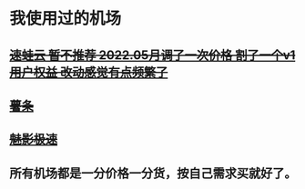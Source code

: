 # 我使用过的机场

## ~~[速蛙云 暂不推荐 2022.05月调了一次价格 割了一个v1用户权益 改动感觉有点频繁了](https://i.sw12.icu/hVl4)~~
## ~~[薯条](https://sgi.anycast.gay/auth/register?code=4qIV)~~ 
## ~~[魅影极速](https://docs.nameless13.com/kejin)~~ 

##  所有机场都是一分价格一分货，按自己需求买就好了。
